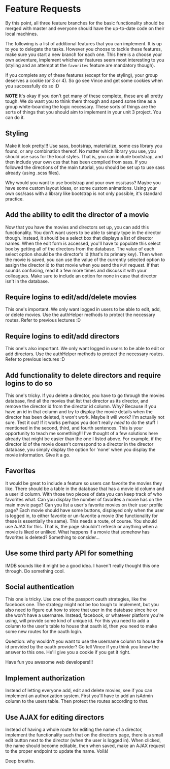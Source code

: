 # Feature Requests

By this point, all three feature branches for the basic functionality should be merged with master and everyone should have the up-to-date code on their local machines.

The following is a list of additional features that you can implement. It is up to you to delegate the tasks. However you choose to tackle these features, make sure you start a new branch for each one. This here is a choose your own adventure, implement whichever features seem most interesting to you (styling and an attempt at the `favorites` feature are mandatory though).

If you complete any of these features (except for the styling), your group deserves a cookie (or 3 or 4). So go see Vince and get some cookies when you successfully do so :D

**NOTE** It's okay if you don't get many of these complete, these are all pretty tough. We do want you to think them through and spend some time as a group white-boarding the logic necessary. These sorts of things are the sorts of things that you should aim to implement in your unit 3 project. You can do it.

## Styling

Make it look pretty!!! Use sass, bootstrap, materialize, some css library you found, or any combination thereof. No matter which library you use, you should use sass for the local styles. That is, you can include bootstrap, and then include your own css that has been compiled from sass. If you followed the directions of the main tutorial, you should be set up to use sass already (using .scss files).

Why would you want to use bootstrap and your own css/sass? Maybe you have some custom layout ideas, or some custom animations. Using your own css/sass with a library like bootstrap is not only possible, it's standard practice.

## Add the ability to edit the director of a movie

Now that you have the movies and directors set up, you can add this functionality. You don't want users to be able to simply type in the director though. Instead, it should be a select box that displays a list of director names. When the edit form is accessed, you'll have to populate this select box by getting all of the directors from the database. The value of each select option should be the director's id (that's its primary key). Then when the movie is saved, you can use the value of the currently selected option to assign the director id to that movie when you send the `PUT` request. If that sounds confusing, read it a few more times and discuss it with your colleagues. Make sure to include an option for none in case that director isn't in the database.

## Require logins to edit/add/delete movies

This one's important. We only want logged in users to be able to edit, add, or delete movies. Use the authHelper methods to protect the necessary routes. Refer to previous lectures :D

## Require logins to edit/add directors

This one's also important. We only want logged in users to be able to edit or add directors. Use the authHelper methods to protect the necessary routes. Refer to previous lectures :D

## Add functionality to delete directors and require logins to do so

This one's tricky. If you delete a director, you have to go through the movies database, find all the movies that list that director as its director, and remove the director id from the director id column. Why? Because if you have an id in that column and try to display the movie details when the director has been deleted, it won't work. Maybe it will work? I'm actually not sure. Test it out! If it works perhaps you don't really *need* to do the stuff I mentioned in the second, third, and fourth sentences. This is your opportunity to teach me something!!! I've thought of a few solutions here already that might be easier than the one I listed above. For example, if the director id of the movie doesn't correspond to a director in the director database, you simply display the option for 'none' when you display the movie information. Give it a go.

## Favorites

It would be great to include a feature so users can favorite the movies they like. There should be a table in the database that has a movie id column and a user id column. With those two pieces of data you can keep track of who favorites what. Can you display the number of favorites a movie has on the main movie page? Can you list a user's favorite movies on their user profile page? Each movie should have some buttons, displayed only when the user is logged in, to either favorite or un-favorite a movie (the functionality for these is essentially the same). This needs a route, of course. You should use AJAX for this. That is, the page shouldn't refresh or anything when a movie is liked or unliked. What happens if a movie that somehow has favorites is deleted? Something to consider...

## Use some third party API for something

IMDB sounds like it might be a good idea. I haven't really thought this one through. Do something cool.

## Social authentication

This one is tricky. Use one of the passport oauth strategies, like the facebook one. The strategy might not be too tough to implement, but you also need to figure out how to store that user in the database since he or she won't have a username. Instead, facebook, or whatever platform you're using, will provide some kind of unique id. For this you need to add a column to the user's table to house that oauth id, then you need to make some new routes for the oauth login.

Question: why wouldn't you want to use the username column to house the id provided by the oauth provider? Go tell Vince if you think you know the answer to this one. He'll give you a cookie if you get it right.

Have fun you awesome web developers!!!

## Implement authorization

Instead of letting everyone add, edit and delete movies, see if you can implement an authorization system. First you'll have to add an isAdmin column to the users table. Then protect the routes according to that.

## Use AJAX for editing directors

Instead of having a whole route for editing the name of a director, implement the functionality such that on the directors page, there is a small edit button next to the director (when the user is logged in). When clicked, the name should become editable, then when saved, make an AJAX request to the proper endpoint to update the name. Voilà!

Deep breaths.
